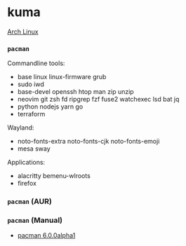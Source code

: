 kuma
========
[Arch Linux](https://archlinux.org/)

### `pacman`
Commandline tools:

- base linux linux-firmware grub
- sudo iwd
- base-devel openssh htop man zip unzip
- neovim git zsh fd ripgrep fzf fuse2 watchexec lsd bat jq
- python nodejs yarn go
- terraform

Wayland:

- noto-fonts-extra noto-fonts-cjk noto-fonts-emoji
- mesa sway

Applications:

- alacritty bemenu-wlroots
- firefox

### `pacman` (AUR)


### `pacman` (Manual)
- [pacman 6.0.0alpha1](http://allanmcrae.com/2020/12/pacman-6-0-0alpha1/)
